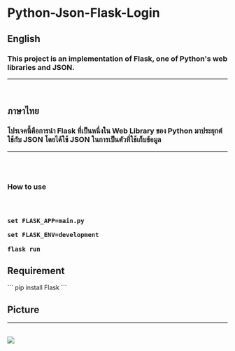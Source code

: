 # Python-Json-Flask-Login

<h2 id="en">English</h2>
<h3>This project is an implementation of Flask, one of Python's web libraries and JSON.</h3>
<hr><br>
<h2 id="th">ภาษาไทย</h2>
<h3>โปรเจคนี้คือการนำ Flask ที่เป็นหนึ่งใน Web Library ของ Python มาประยุกต์ใช้กับ JSON โดยได้ใช้ JSON ในการเป็นตัวที่ใช้เก็บข้อมูล</h3><hr><br><br>
<h3>How to use<h3><br>

```
set FLASK_APP=main.py
```
```
set FLASK_ENV=development
```
```
flask run
```
  <h2>Requirement</h2>
  ```
  pip install Flask
  ```

<h2>Picture</h2><hr><br>
<img src="https://scontent.fbkk21-1.fna.fbcdn.net/v/t1.15752-9/229625965_351599919929062_2159558755674204870_n.png?_nc_cat=101&ccb=1-3&_nc_sid=ae9488&_nc_ohc=_ZziHJZHeGcAX-U08aA&_nc_ht=scontent.fbkk21-1.fna&oh=c03bc35690e466f9009acdc1aa740da7&oe=6131DEA3">
